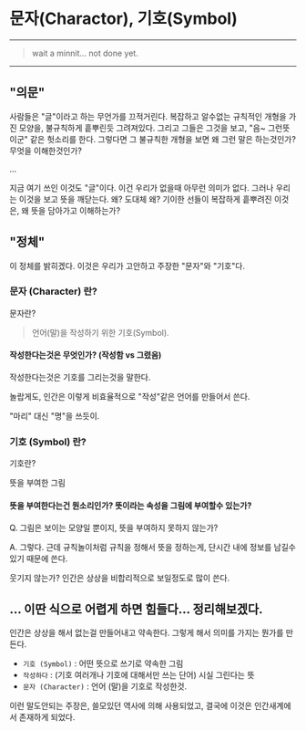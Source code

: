 # 문자(Charactor), 기호(Symbol)

---

> wait a minnit... not done yet.

---

## "의문"

사람들은 "글"이라고 하는 무언가를 끄적거린다.
복잡하고 알수없는 규칙적인 개형을 가진 모양을,
불규칙하게 흩뿌린듯 그려져있다.
그리고 그들은 그것을 보고,
"음~ 그런뜻이군" 같은 헛소리를 한다.
그렇다면 그 불규칙한 개형을 보면 왜 그런 말은 하는것인가?
무엇을 이해한것인가?

...

지금 여기 쓰인 이것도 "글"이다.
이건 우리가 없을때 아무런 의미가 없다.
그러나 우리는 이것을 보고 뜻을 깨닫는다.
왜? 도대체 왜?
기이한 선들이 복잡하게 흩뿌려진 이것은, 왜 뜻을 담아가고
이해하는가?

## "정체"

이 정체를 밝히겠다.
이것은 우리가 고안하고 주장한
"문자"와 "기호"다.

### 문자 (Character) 란?

문자란?

> 언어(말)을 작성하기 위한 기호(Symbol).

#### 작성한다는것은 무엇인가? (작성함 vs 그렸음)

작성한다는것은 기호를 그리는것을 말한다.

놀랍게도, 인간은 이렇게 비효율적으로 "작성"같은 언어를 만들어서 쓴다.

"마리" 대신 "명"을 쓰듯이.

### 기호 (Symbol) 란?

기호란?

뜻을 부여한 그림

#### 뜻을 부여한다는건 뭔소리인가? 뜻이라는 속성을 그림에 부여할수 있는가?

Q. 그림은 보이는 모양일 뿐이지, 뜻을 부여하지 못하지 않는가?

A. 그렇다. 근데 규칙놀이처럼 규칙을 정해서 뜻을 정하는게, 단시간 내에 정보를 남길수 있기 때문에 쓴다.

웃기지 않는가? 인간은 상상을 비합리적으로 보일정도로 많이 쓴다.

## ... 이딴 식으로 어렵게 하면 힘들다... 정리해보겠다.

인간은 상상을 해서 없는걸 만들어내고 약속한다.
그렇게 해서 의미를 가지는 뭔가를 만든다.

 - `기호 (Symbol)` : 어떤 뜻으로 쓰기로 약속한 그림
 - `작성하다` : (기호 여러개나 기호에 대해서만 쓰는 단어) 시실 그린다는 뜻
 - `문자 (Character)` : 언어 (말)을 기호로 작성한것.

이런 말도안되는 주장은, 쓸모있던 역사에 의해 사용되었고,
결국에 이것은 인간새계에서 존재하게 되었다.